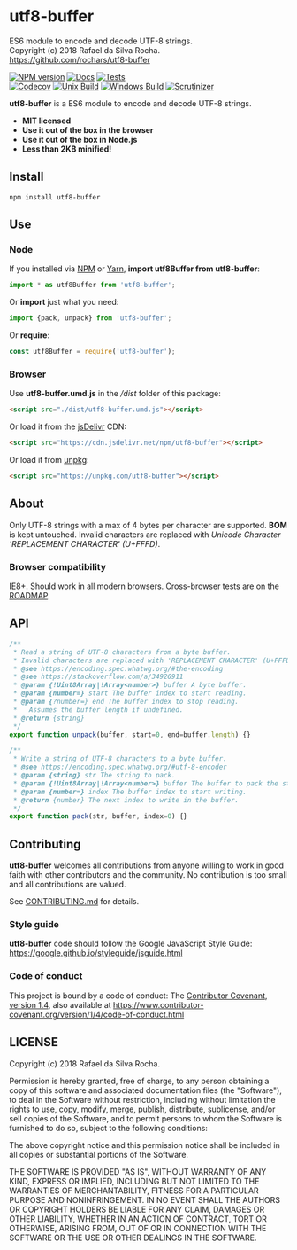 # utf8-buffer
ES6 module to encode and decode UTF-8 strings.  
Copyright (c) 2018 Rafael da Silva Rocha.  
https://github.com/rochars/utf8-buffer

[![NPM version](https://img.shields.io/npm/v/utf8-buffer.svg?style=for-the-badge)](https://www.npmjs.com/package/utf8-buffer) [![Docs](https://img.shields.io/badge/docs-online-blue.svg?style=for-the-badge)](https://rochars.github.io/utf8-buffer/docs/index.html) [![Tests](https://img.shields.io/badge/tests-online-blue.svg?style=for-the-badge)](https://rochars.github.io/utf8-buffer/test/dist/browser.html)  
[![Codecov](https://img.shields.io/codecov/c/github/rochars/utf8-buffer.svg?style=flat-square)](https://codecov.io/gh/rochars/utf8-buffer) [![Unix Build](https://img.shields.io/travis/rochars/utf8-buffer.svg?style=flat-square)](https://travis-ci.org/rochars/utf8-buffer) [![Windows Build](https://img.shields.io/appveyor/ci/rochars/utf8-buffer.svg?style=flat-square&logo=appveyor)](https://ci.appveyor.com/project/rochars/utf8-buffer) [![Scrutinizer](https://img.shields.io/scrutinizer/g/rochars/utf8-buffer.svg?style=flat-square&logo=scrutinizer)](https://scrutinizer-ci.com/g/rochars/utf8-buffer/)

**utf8-buffer** is a ES6 module to encode and decode UTF-8 strings.

- **MIT licensed**
- **Use it out of the box in the browser**
- **Use it out of the box in Node.js**
- **Less than 2KB minified!**

## Install
```
npm install utf8-buffer
```

## Use

### Node
If you installed via [NPM](https://www.npmjs.com/) or [Yarn](https://yarnpkg.com), **import utf8Buffer from utf8-buffer**:
```javascript
import * as utf8Buffer from 'utf8-buffer';
```

Or **import** just what you need:
```javascript
import {pack, unpack} from 'utf8-buffer';
```

Or **require**:
```javascript
const utf8Buffer = require('utf8-buffer');
```

### Browser
Use **utf8-buffer.umd.js** in the */dist* folder of this package:
```html
<script src="./dist/utf8-buffer.umd.js"></script>
```

Or load it from the [jsDelivr](https://cdn.jsdelivr.net/npm/utf8-buffer) CDN:
```html
<script src="https://cdn.jsdelivr.net/npm/utf8-buffer"></script>
```

Or load it from [unpkg](https://unpkg.com/utf8-buffer):
```html
<script src="https://unpkg.com/utf8-buffer"></script>
```

## About
Only UTF-8 strings with a max of 4 bytes per character are supported. **BOM** is kept untouched. Invalid characters are replaced with *Unicode Character 'REPLACEMENT CHARACTER' (U+FFFD)*.

### Browser compatibility
IE8+. Should work in all modern browsers. Cross-browser tests are on the [ROADMAP](https://github.com/rochars/utf8-buffer/blob/master/ROADMAP.md).

## API
```javascript
/**
 * Read a string of UTF-8 characters from a byte buffer.
 * Invalid characters are replaced with 'REPLACEMENT CHARACTER' (U+FFFD).
 * @see https://encoding.spec.whatwg.org/#the-encoding
 * @see https://stackoverflow.com/a/34926911
 * @param {!Uint8Array|!Array<number>} buffer A byte buffer.
 * @param {number=} start The buffer index to start reading.
 * @param {?number=} end The buffer index to stop reading.
 *   Assumes the buffer length if undefined.
 * @return {string}
 */
export function unpack(buffer, start=0, end=buffer.length) {}

/**
 * Write a string of UTF-8 characters to a byte buffer.
 * @see https://encoding.spec.whatwg.org/#utf-8-encoder
 * @param {string} str The string to pack.
 * @param {!Uint8Array|!Array<number>} buffer The buffer to pack the string to.
 * @param {number=} index The buffer index to start writing.
 * @return {number} The next index to write in the buffer.
 */
export function pack(str, buffer, index=0) {}
```

## Contributing
**utf8-buffer** welcomes all contributions from anyone willing to work in good faith with other contributors and the community. No contribution is too small and all contributions are valued.

See [CONTRIBUTING.md](https://github.com/rochars/utf8-buffer/blob/master/CONTRIBUTING.md) for details.

### Style guide
**utf8-buffer** code should follow the Google JavaScript Style Guide:  
https://google.github.io/styleguide/jsguide.html

### Code of conduct
This project is bound by a code of conduct: The [Contributor Covenant, version 1.4](https://github.com/rochars/utf8-buffer/blob/master/CODE_OF_CONDUCT.md), also available at https://www.contributor-covenant.org/version/1/4/code-of-conduct.html

## LICENSE
Copyright (c) 2018 Rafael da Silva Rocha.

Permission is hereby granted, free of charge, to any person obtaining
a copy of this software and associated documentation files (the
"Software"), to deal in the Software without restriction, including
without limitation the rights to use, copy, modify, merge, publish,
distribute, sublicense, and/or sell copies of the Software, and to
permit persons to whom the Software is furnished to do so, subject to
the following conditions:

The above copyright notice and this permission notice shall be
included in all copies or substantial portions of the Software.

THE SOFTWARE IS PROVIDED "AS IS", WITHOUT WARRANTY OF ANY KIND,
EXPRESS OR IMPLIED, INCLUDING BUT NOT LIMITED TO THE WARRANTIES OF
MERCHANTABILITY, FITNESS FOR A PARTICULAR PURPOSE AND
NONINFRINGEMENT. IN NO EVENT SHALL THE AUTHORS OR COPYRIGHT HOLDERS BE
LIABLE FOR ANY CLAIM, DAMAGES OR OTHER LIABILITY, WHETHER IN AN ACTION
OF CONTRACT, TORT OR OTHERWISE, ARISING FROM, OUT OF OR IN CONNECTION
WITH THE SOFTWARE OR THE USE OR OTHER DEALINGS IN THE SOFTWARE.
